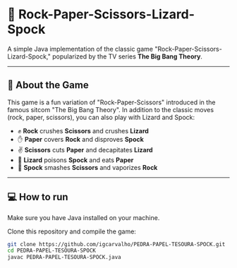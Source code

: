 # 🖖 Rock-Paper-Scissors-Lizard-Spock

A simple Java implementation of the classic game "Rock-Paper-Scissors-Lizard-Spock," popularized by the TV series **The Big Bang Theory**.

---

## 🎲 About the Game

This game is a fun variation of "Rock-Paper-Scissors" introduced in the famous sitcom "The Big Bang Theory". In addition to the classic moves (rock, paper, scissors), you can also play with Lizard and Spock:

- ✊ **Rock** crushes **Scissors** and crushes **Lizard**
- ✋ **Paper** covers **Rock** and disproves **Spock**
- ✌️ **Scissors** cuts **Paper** and decapitates **Lizard**
- 🦎 **Lizard** poisons **Spock** and eats **Paper**
- 🖖 **Spock** smashes **Scissors** and vaporizes **Rock**

---

## 💻 How to run

Make sure you have Java installed on your machine.

Clone this repository and compile the game:

```bash
git clone https://github.com/igcarvalho/PEDRA-PAPEL-TESOURA-SPOCK.git
cd PEDRA-PAPEL-TESOURA-SPOCK
javac PEDRA-PAPEL-TESOURA-SPOCK.java
